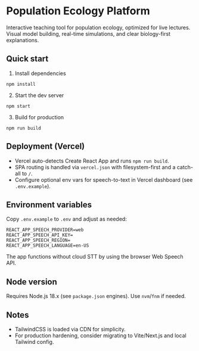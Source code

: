 # Population Ecology Platform

Interactive teaching tool for population ecology, optimized for live lectures. Visual model building, real-time simulations, and clear biology-first explanations.

## Quick start

1. Install dependencies

```
npm install
```

2. Start the dev server

```
npm start
```

3. Build for production

```
npm run build
```

## Deployment (Vercel)

- Vercel auto-detects Create React App and runs `npm run build`.
- SPA routing is handled via `vercel.json` with filesystem-first and a catch-all to `/`.
- Configure optional env vars for speech-to-text in Vercel dashboard (see `.env.example`).

## Environment variables

Copy `.env.example` to `.env` and adjust as needed:

```
REACT_APP_SPEECH_PROVIDER=web
REACT_APP_SPEECH_API_KEY=
REACT_APP_SPEECH_REGION=
REACT_APP_SPEECH_LANGUAGE=en-US
```

The app functions without cloud STT by using the browser Web Speech API.

## Node version

Requires Node.js 18.x (see `package.json` engines). Use `nvm`/`fnm` if needed.

## Notes

- TailwindCSS is loaded via CDN for simplicity.
- For production hardening, consider migrating to Vite/Next.js and local Tailwind config.


